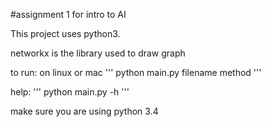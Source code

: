 #assignment 1 for intro to AI


This project uses python3.

networkx is the library used to draw graph

to run:
on linux or mac
'''
python main.py filename method
'''

help:
'''
python main.py -h
'''

make sure you are using python 3.4

